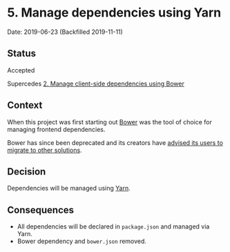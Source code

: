 # 5. Manage dependencies using Yarn

Date: 2019-06-23 (Backfilled 2019-11-11)

## Status

Accepted

Supercedes [2. Manage client-side dependencies using Bower](0002-manage-client-side-dependencies-using-bower.md)

## Context

When this project was first starting out [Bower](https://bower.io/) was the tool of choice for managing frontend dependencies.

Bower has since been deprecated and its creators have [advised its users to migrate to other solutions](https://bower.io/blog/2017/how-to-migrate-away-from-bower/).

## Decision

Dependencies will be managed using [Yarn](https://yarnpkg.com/).

## Consequences

- All dependencies will be declared in `package.json` and managed via Yarn.
- Bower dependency and `bower.json` removed.
